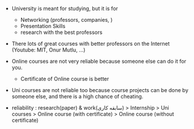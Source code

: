 
- University is meant for studying, but it is for
    - Networking (professors, companies, )
    - Presentation Skills
    - research with the best professors  
- There lots of great courses with better professors on the Internet (Youtube: MIT, Onur Mutlu, ...)


- Online courses are not very reliable because someone else can do it for you.
    - Certificate of Online course is better
- Uni courses are not reliable too because course projects can be done by someone else, and there is a high chance of cheating.
- reliability : research(paper) & work(سابقه کاری) > Internship > Uni courses > Online course (with certificate) > Online course (without certificate)

